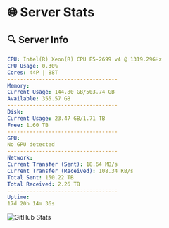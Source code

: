 # 🌐 Server Stats
## 🔍 Server Info
```yaml
CPU: Intel(R) Xeon(R) CPU E5-2699 v4 @ 1319.29GHz
CPU Usage: 0.30%
Cores: 44P | 88T
-----------------------------------
Memory:
Current Usage: 144.80 GB/503.74 GB
Available: 355.57 GB
-----------------------------------
Disk:
Current Usage: 23.47 GB/1.71 TB
Free: 1.60 TB
-----------------------------------
GPU:
No GPU detected
-----------------------------------
Network:
Current Transfer (Sent): 18.64 MB/s
Current Transfer (Received): 108.34 KB/s
Total Sent: 150.22 TB
Total Received: 2.26 TB
-----------------------------------
Uptime:
17d 20h 14m 36s
```
![GitHub Stats](https://img.shields.io/badge/Updated-2025-02-25_18:57:54-blue)